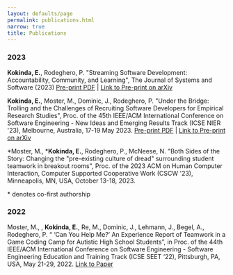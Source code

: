 ```yaml
---
layout: defaults/page
permalink: publications.html
narrow: true
title: Publications
---
```


### 2023
**Kokinda, E.**, Rodeghero, P. "Streaming Software Development: Accountability, Community, and Learning", The Journal of Systems and Software (2023) [Pre-print PDF](/theme/pdfs/Streaming_JSS_2023.pdf) |
[Link to Pre-print on arXiv](https://arxiv.org/abs/2302.00169)

**Kokinda, E.**, Moster, M., Dominic, J., Rodeghero, P. "Under the Bridge: Trolling and the Challenges of Recruiting Software Developers for Empirical Research Studies", Proc. of the 45th IEEE/ACM International Conference on Software Engineering - New Ideas and Emerging Results Track (ICSE NIER '23), Melbourne, Australia, 17-19 May 2023. [Pre-print PDF](/theme/pdfs/Under-bridge-ICSE2023-NEIR.pdf) |
[Link to Pre-print on arXiv](https://arxiv.org/abs/2302.00174)

*Moster, M., ***Kokinda, E.**, Rodeghero, P., McNeese, N. "Both Sides of the Story: Changing the "pre-existing culture of dread" surrounding student teamwork in breakout rooms", Proc. of the 2023 ACM on Human Computer Interaction, Computer Supported Cooperative Work (CSCW '23), Minneapolis, MN, USA, October 13-18, 2023.

\* denotes co-first authorship


### 2022
Moster, M., , **Kokinda, E.**, Re, M., Dominic, J., Lehmann, J., Begel, A., Rodeghero, P. “ ‘Can You Help Me?’ An Experience Report of Teamwork in a Game Coding Camp for Autistic High School Students”, in Proc. of the 44th IEEE/ACM International Conference on Software Engineering - Software Engineering Education and Training Track (ICSE SEET ‘22), Pittsburgh, PA, USA, May 21-29, 2022.
[Link to Paper](/theme/pdfs/ICSE_SEET_2023.pdf)
